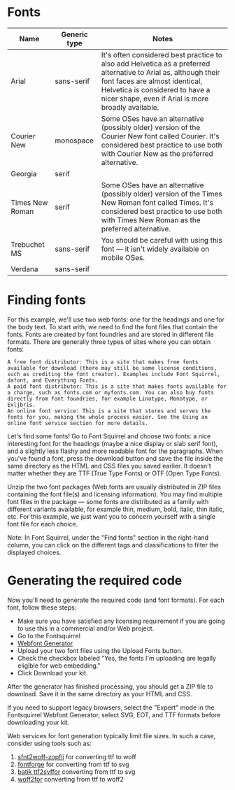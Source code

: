 # Fonts
Name |	Generic type |	Notes
--|--|---
Arial |	sans-serif |	It's often considered best practice to also add Helvetica as a preferred alternative to Arial as, although their font faces are almost identical, Helvetica is considered to have a nicer shape, even if Arial is more broadly available.
Courier New |	monospace |	Some OSes have an alternative (possibly older) version of the Courier New font called Courier. It's considered best practice to use both with Courier New as the preferred alternative.
Georgia |	serif |	
Times New Roman |	serif |	Some OSes have an alternative (possibly older) version of the Times New Roman font called Times. It's considered best practice to use both with Times New Roman as the preferred alternative.
Trebuchet MS |	sans-serif |	You should be careful with using this font — it isn't widely available on mobile OSes.
Verdana |	sans-serif |	

# Finding fonts

For this example, we'll use two web fonts: one for the headings and one for the body text. To start with, we need to find the font files that contain the fonts. Fonts are created by font foundries and are stored in different file formats. There are generally three types of sites where you can obtain fonts:

    A free font distributor: This is a site that makes free fonts available for download (there may still be some license conditions, such as crediting the font creator). Examples include Font Squirrel, dafont, and Everything Fonts.
    A paid font distributor: This is a site that makes fonts available for a charge, such as fonts.com or myfonts.com. You can also buy fonts directly from font foundries, for example Linotype, Monotype, or Exljbris.
    An online font service: This is a site that stores and serves the fonts for you, making the whole process easier. See the Using an online font service section for more details.

Let's find some fonts! Go to Font Squirrel and choose two fonts: a nice interesting font for the headings (maybe a nice display or slab serif font), and a slightly less flashy and more readable font for the paragraphs. When you've found a font, press the download button and save the file inside the same directory as the HTML and CSS files you saved earlier. It doesn't matter whether they are TTF (True Type Fonts) or OTF (Open Type Fonts).

Unzip the two font packages (Web fonts are usually distributed in ZIP files containing the font file(s) and licensing information). You may find multiple font files in the package — some fonts are distributed as a family with different variants available, for example thin, medium, bold, italic, thin italic, etc. For this example, we just want you to concern yourself with a single font file for each choice.

Note: In Font Squirrel, under the "Find fonts" section in the right-hand column, you can click on the different tags and classifications to filter the displayed choices.
# Generating the required code

Now you'll need to generate the required code (and font formats). For each font, follow these steps:

* Make sure you have satisfied any licensing requirement if you are going to use this in a commercial and/or Web project.
* Go to the Fontsquirrel 
* [Webfont Generator](https://www.fontsquirrel.com/tools/webfont-generator)
* Upload your two font files using the Upload Fonts button.
* Check the checkbox labeled "Yes, the fonts I'm uploading are legally eligible for web embedding."
* Click Download your kit.

After the generator has finished processing, you should get a ZIP file to download. Save it in the same directory as your HTML and CSS.

If you need to support legacy browsers, select the "Expert" mode in the Fontsquirrel Webfont Generator, select SVG, EOT, and TTF formats before downloading your kit.

Web services for font generation typically limit file sizes. In such a case, consider using tools such as:

1. [sfnt2woff-zopfli](https://github.com/bramstein/sfnt2woff-zopfli) for converting ttf to woff
1. [fontforge](https://fontforge.org/) for converting from ttf to svg
1. [batik ttf2svffor](https://people.apache.org/~clay/batik/ttf2svg.html) converting from ttf to svg
1. [woff2for](https://github.com/google/woff2) converting from ttf to woff2
